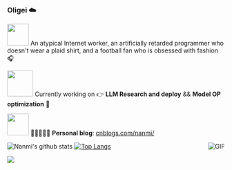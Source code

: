 ### Oligei ☁️

<img src="https://raw.githubusercontent.com/alexnaiman/alexnaiman/master/resources/Confused_Dog.gif" height="50px" /> An atypical Internet worker, an artificially retarded programmer who doesn't wear a plaid shirt, and a football fan who is obsessed with fashion 🎧

<img src="https://raw.githubusercontent.com/alexnaiman/alexnaiman/master/resources/pug_dance.gif" width="60px" /> Currently working on &#x1F449; **LLM Research and deploy** && **Model OP optimization** &#x1F463;


<img src="https://raw.githubusercontent.com/alexnaiman/alexnaiman/master/resources/bongocat.gif" width="50px" /> 📜👩🏻‍💻💬 **Personal blog**: [cnblogs.com/nanmi/](https://www.cnblogs.com/nanmi/)


  <img align="right" alt="GIF" src="https://media.giphy.com/media/836HiJc7pgzy8iNXCn/giphy.gif" />
  
![Nanmi's github stats](https://github-readme-stats.vercel.app/api?username=TheDudeThatCode&show_icons=true&hide_border=true)
[![Top Langs](https://github-readme-stats.vercel.app/api/top-langs/?username=nanmi&layout=compact&langs_count=10&count_private=true)](https://github.com/nanmi/github-readme-stats)   

![](https://visitor-badge.glitch.me/badge?page_id=nanmi.readme)


